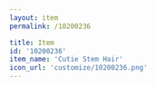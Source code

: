 ```yaml
---
layout: item
permalink: /10200236

title: Item
id: '10200236'
item_name: 'Cutie Stem Hair'
icon_url: 'customize/10200236.png'
---
```

